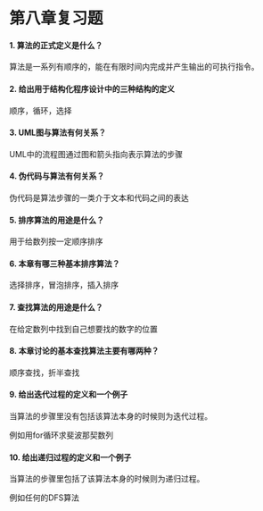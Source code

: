 # 第八章复习题

#### 1. 算法的正式定义是什么？

算法是一系列有顺序的，能在有限时间内完成并产生输出的可执行指令。

#### 2. 给出用于结构化程序设计中的三种结构的定义

顺序，循环，选择

#### 3. UML图与算法有何关系？

UML中的流程图通过图和箭头指向表示算法的步骤

#### 4. 伪代码与算法有何关系？

伪代码是算法步骤的一类介于文本和代码之间的表达

#### 5. 排序算法的用途是什么？

用于给数列按一定顺序排序

#### 6. 本章有哪三种基本排序算法？

选择排序，冒泡排序，插入排序

#### 7. 查找算法的用途是什么？

在给定数列中找到自己想要找的数字的位置

#### 8. 本章讨论的基本查找算法主要有哪两种？

顺序查找，折半查找

#### 9. 给出迭代过程的定义和一个例子

当算法的步骤里没有包括该算法本身的时候则为迭代过程。

例如用for循环求斐波那契数列

#### 10. 给出递归过程的定义和一个例子

当算法的步骤里包括了该算法本身的时候则为递归过程。

例如任何的DFS算法